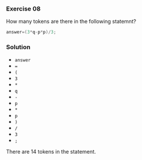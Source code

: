 ### Exercise 08

How many tokens are there in the following statemnt?

```c
answer=(3*q-p*p)/3;
```

### Solution

- `answer`
- `=`
- `(`
- `3`
- `*`
- `q`
- `-`
- `p`
- `*`
- `p`
- `)`
- `/`
- `3`
- `;`

There are 14 tokens in the statement.
